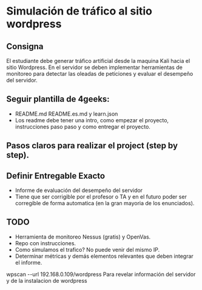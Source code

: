 # Simulación de tráfico al sitio wordpress

## Consigna

El estudiante debe generar tráfico artificial desde la maquina Kali hacia el sitio Wordpress. En el servidor se deben implementar herramientas de monitoreo para detectar las oleadas de peticiones y evaluar el desempeño del servidor. 

## Seguir plantilla de 4geeks:

- README.md README.es.md y learn.json
- Los readme debe tener una intro, como empezar el proyecto, instrucciones paso paso y como entregar el proyecto.

## Pasos claros para realizar el project (step by step).

## Definir Entregable Exacto

- Informe de evaluación del desempeño del servidor
- Tiene que ser corrigible por el profesor o TA y en el futuro poder ser corregible de forma automatica (en la gran mayoria de los enunciados).

## TODO

- Herramienta de monitoreo Nessus (gratis) y OpenVas.
- Repo con instrucciones.
- Como simulamos el trafico? No puede venir del mismo IP.
- Determinar métricas y demás elementos relevantes que deben integrar el informe.


wpscan --url 192.168.0.109/wordpress Para revelar información del servidor y de la instalacion de wordpress
